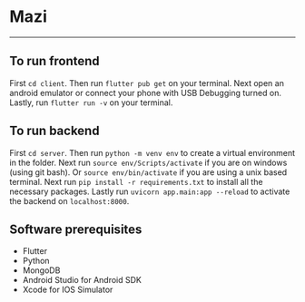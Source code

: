 # Mazi

---

## To run frontend

First `cd client`.
Then run `flutter pub get` on your terminal.
Next open an android emulator or connect your phone with USB Debugging turned on.
Lastly, run `flutter run -v` on your terminal.

## To run backend

First `cd server`.
Then run `python -m venv env` to create a virtual environment in the folder.
Next run `source env/Scripts/activate` if you are on windows (using git bash). Or `source env/bin/activate` if you are using a unix based terminal.
Next run `pip install -r requirements.txt` to install all the necessary packages.
Lastly run `uvicorn app.main:app --reload` to activate the backend on `localhost:8000`.

## Software prerequisites

- Flutter
- Python
- MongoDB
- Android Studio for Android SDK
- Xcode for IOS Simulator
